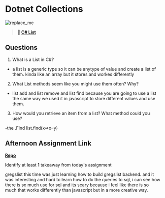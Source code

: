 # Dotnet Collections

![replace_me](https://codeworks.blob.core.windows.net/public/assets/img/illustrations/placeholder.svg)

> **📖 [C# List](https://codeworksacademy.com/fs-student-guide/resources/wk10/02-List-Methods)**

## Questions

1. What is a List in C#?

- a list is a generic type so it can be anytype of value and create a list of them. kinda like an array but it stores and workes differently

2. What List methods seem like you might use them often? Why?

- list add and list remove and list find because you are going to use a list the same way we used it in javascript to store different values and use them.

3. How would you retrieve an item from a list? What method could you use?

-the .Find list.find(x=>x=y)

## Afternoon Assignment Link

**[Repo](https://github.com/Andrew-Greenlaw/GreglistSharp)**

Identify at least 1 takeaway from today's assignment

gregslist this time was just learning how to build gregslist backend. and it was interesting and hard to learn how to do the queries to sql, i can see how there is so much use for sql and its scary because i feel like there is so much that works differently than javascript but in a more creative way.
